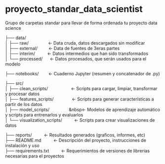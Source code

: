 # proyecto_standar_data_scientist

Grupo de carpetas standar para llevar de forma ordenada tu proyecto data science  

├── data/  
│   ├── raw/&nbsp;&nbsp;&nbsp;&nbsp;&nbsp;&nbsp;&nbsp;&nbsp;&nbsp;&nbsp;&nbsp;&nbsp;&nbsp;&nbsp;&nbsp;&nbsp;<- Data cruda, datos descargados sin modificar  
│   ├── external/&nbsp;&nbsp;&nbsp;&nbsp;&nbsp;&nbsp;&nbsp;&nbsp;&nbsp;<- Data de fuentes de 3eras partes  
│   ├── interim/&nbsp;&nbsp;&nbsp;&nbsp;&nbsp;&nbsp;&nbsp;&nbsp;&nbsp;&nbsp;<- Datos intermedios que han sido transformados  
│   └── processed/&nbsp;&nbsp;&nbsp;&nbsp;&nbsp;&nbsp;<- Datos procesados, que serán usados para el modelo  

├── notebooks/&nbsp;&nbsp;&nbsp;&nbsp;&nbsp;&nbsp;&nbsp;&nbsp;<- Cuaderno Jupyter (resumen y concatenador de .py)  

├── src/  
│   ├── clean_scripts/&nbsp;&nbsp;&nbsp;&nbsp;&nbsp;&nbsp;&nbsp;&nbsp;&nbsp;&nbsp;&nbsp;&nbsp;&nbsp;&nbsp;&nbsp;&nbsp;&nbsp;&nbsp;&nbsp;<- Scripts para cargar, limpiar, transformar y procesar datos  
│   ├── features_scripts/&nbsp;&nbsp;&nbsp;&nbsp;&nbsp;&nbsp;&nbsp;&nbsp;&nbsp;&nbsp;&nbsp;&nbsp;&nbsp;&nbsp;&nbsp;<- Scripts para generar características a partir de los datos  
│   ├── model_scripts/&nbsp;&nbsp;&nbsp;&nbsp;&nbsp;&nbsp;&nbsp;&nbsp;&nbsp;&nbsp;&nbsp;&nbsp;&nbsp;&nbsp;&nbsp;&nbsp;&nbsp<- Modelos de aprendizaje automático y scripts para entrenarlos y evaluarlos  
│   └── visualization_scripts/&nbsp;&nbsp;&nbsp;&nbsp;&nbsp;&nbsp;&nbsp;&nbsp;&nbsp;&nbsp;<- Scripts para crear visualizaciones de datos  

├── reports/&nbsp;&nbsp;&nbsp;&nbsp;&nbsp;&nbsp;&nbsp;&nbsp;&nbsp;&nbsp;<- Resultados generados (graficos, informes, etc)  
├── README.md&nbsp;&nbsp;&nbsp;&nbsp;&nbsp;&nbsp;&nbsp;&nbsp;&nbsp;&nbsp;<- Descripción del proyecto, instrucciones de instalación y uso  
├── requirements.txt&nbsp;&nbsp;&nbsp;&nbsp;&nbsp;&nbsp;&nbsp;&nbsp;&nbsp;&nbsp;<- Requerimientos de versiones de librerias necesarias para el proyectos  



